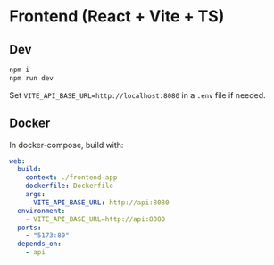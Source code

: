 # Frontend (React + Vite + TS)

## Dev
```bash
npm i
npm run dev
```
Set `VITE_API_BASE_URL=http://localhost:8080` in a `.env` file if needed.

## Docker
In docker-compose, build with:
```yaml
web:
  build:
    context: ./frontend-app
    dockerfile: Dockerfile
    args:
      VITE_API_BASE_URL: http://api:8080
  environment:
    - VITE_API_BASE_URL=http://api:8080
  ports:
    - "5173:80"
  depends_on:
    - api
```

